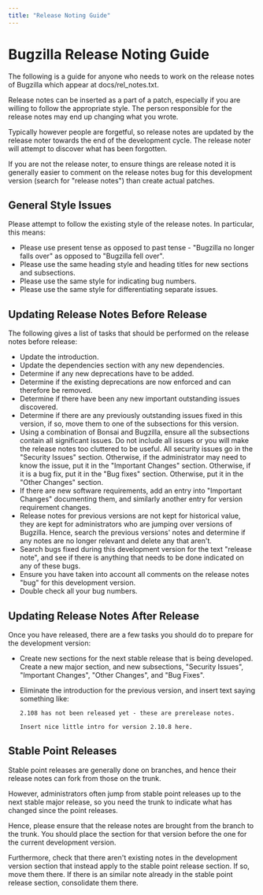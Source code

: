 ```yaml
---
title: "Release Noting Guide"
---
```

# Bugzilla Release Noting Guide

The following is a guide for anyone who needs to work on the release
notes of Bugzilla which appear at docs/rel\_notes.txt.

Release notes can be inserted as a part of a patch, especially if you
are willing to follow the appropriate style. The person responsible for
the release notes may end up changing what you wrote.

Typically however people are forgetful, so release notes are updated by
the release noter towards the end of the development cycle. The release
noter will attempt to discover what has been forgotten.

If you are not the release noter, to ensure things are release noted it
is generally easier to comment on the release notes bug for this
development version (search for "release notes") than create actual
patches.

## General Style Issues

Please attempt to follow the existing style of the release notes. In
particular, this means:

  - Please use present tense as opposed to past tense - "Bugzilla no
    longer falls over" as opposed to "Bugzilla fell over".
  - Please use the same heading style and heading titles for new
    sections and subsections.
  - Please use the same style for indicating bug numbers.
  - Please use the same style for differentiating separate issues.

## Updating Release Notes Before Release

The following gives a list of tasks that should be performed on the
release notes before release:

  - Update the introduction.
  - Update the dependencies section with any new dependencies.
  - Determine if any new deprecations have to be added.
  - Determine if the existing deprecations are now enforced and can
    therefore be removed.
  - Determine if there have been any new important outstanding issues
    discovered.
  - Determine if there are any previously outstanding issues fixed in
    this version, if so, move them to one of the subsections for this
    version.
  - Using a combination of Bonsai and Bugzilla, ensure all the
    subsections contain all significant issues. Do not include all
    issues or you will make the release notes too cluttered to be
    useful. All security issues go in the "Security Issues" section.
    Otherwise, if the administrator may need to know the issue, put it
    in the "Important Changes" section. Otherwise, if it is a bug fix,
    put it in the "Bug fixes" section. Otherwise, put it in the "Other
    Changes" section.
  - If there are new software requirements, add an entry into "Important
    Changes" documenting them, and similarly another entry for version
    requirement changes.
  - Release notes for previous versions are not kept for historical
    value, they are kept for administrators who are jumping over
    versions of Bugzilla. Hence, search the previous versions' notes and
    determine if any notes are no longer relevant and delete any that
    aren't.
  - Search bugs fixed during this development version for the text
    "release note", and see if there is anything that needs to be done
    indicated on any of these bugs.
  - Ensure you have taken into account all comments on the release notes
    "bug" for this development version.
  - Double check all your bug numbers.

## Updating Release Notes After Release

Once you have released, there are a few tasks you should do to prepare
for the development version:

  - Create new sections for the next stable release that is being
    developed. Create a new major section, and new subsections,
    "Security Issues", "Important Changes", "Other Changes", and "Bug
    Fixes".

  - Eliminate the introduction for the previous version, and insert text
    saying something like:
    
    ``` 
    2.108 has not been released yet - these are prerelease notes.
    
    Insert nice little intro for version 2.10.8 here.
    ```

## Stable Point Releases

Stable point releases are generally done on branches, and hence their
release notes can fork from those on the trunk.

However, administrators often jump from stable point releases up to the
next stable major release, so you need the trunk to indicate what has
changed since the point releases.

Hence, please ensure that the release notes are brought from the branch
to the trunk. You should place the section for that version before the
one for the current development version.

Furthermore, check that there aren't existing notes in the development
version section that instead apply to the stable point release section.
If so, move them there. If there is an similar note already in the
stable point release section, consolidate them there.

